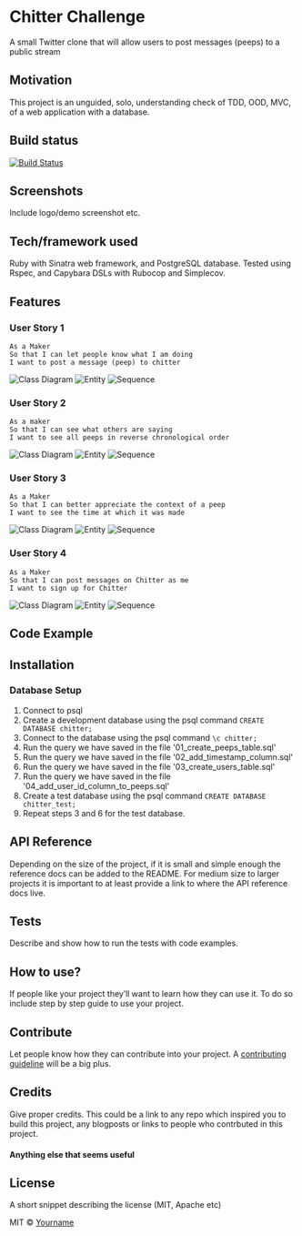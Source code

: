 # Chitter Challenge
A small Twitter clone that will allow users to post messages (peeps) to a public stream

## Motivation
This project is an unguided, solo, understanding check of TDD, OOD, MVC, of a web application with a database.

## Build status
[![Build Status](https://travis-ci.com/chriswhitehouse/chitter-challenge.svg?branch=master)](https://travis-ci.com/chriswhitehouse/chitter-challenge)

## Screenshots
Include logo/demo screenshot etc.

## Tech/framework used
Ruby with Sinatra web framework, and PostgreSQL database. Tested using Rspec, and Capybara DSLs with Rubocop and Simplecov.

## Features
### User Story 1
```
As a Maker
So that I can let people know what I am doing  
I want to post a message (peep) to chitter
```

![Class Diagram](https://github.com/chriswhitehouse/chitter-challenge/blob/master/diagrams/user_story_1/class.svg)
![Entity](https://github.com/chriswhitehouse/chitter-challenge/blob/master/diagrams/user_story_1/entity.svg)
![Sequence](https://github.com/chriswhitehouse/chitter-challenge/blob/master/diagrams/user_story_1/sequence.svg)

### User Story 2
```
As a maker
So that I can see what others are saying  
I want to see all peeps in reverse chronological order
```

![Class Diagram](https://github.com/chriswhitehouse/chitter-challenge/blob/master/diagrams/user_story_2/class.svg)
![Entity](https://github.com/chriswhitehouse/chitter-challenge/blob/master/diagrams/user_story_2/entity.svg)
![Sequence](https://github.com/chriswhitehouse/chitter-challenge/blob/master/diagrams/user_story_2/sequence.svg)

### User Story 3
```
As a Maker
So that I can better appreciate the context of a peep
I want to see the time at which it was made
```

![Class Diagram](https://github.com/chriswhitehouse/chitter-challenge/blob/master/diagrams/user_story_3/class.svg)
![Entity](https://github.com/chriswhitehouse/chitter-challenge/blob/master/diagrams/user_story_3/entity.svg)
![Sequence](https://github.com/chriswhitehouse/chitter-challenge/blob/master/diagrams/user_story_3/sequence.svg)

### User Story 4
```
As a Maker
So that I can post messages on Chitter as me
I want to sign up for Chitter
```

![Class Diagram](https://github.com/chriswhitehouse/chitter-challenge/blob/master/diagrams/user_story_4/class.svg)
![Entity](https://github.com/chriswhitehouse/chitter-challenge/blob/master/diagrams/user_story_4/entity.svg)
![Sequence](https://github.com/chriswhitehouse/chitter-challenge/blob/master/diagrams/user_story_4/sequence.svg)

## Code Example


## Installation
### Database Setup
1. Connect to psql
2. Create a development database using the psql command `CREATE DATABASE chitter;`
3. Connect to the database using the psql command `\c chitter;`
4. Run the query we have saved in the file '01_create_peeps_table.sql'
5. Run the query we have saved in the file '02_add_timestamp_column.sql'
6. Run the query we have saved in the file '03_create_users_table.sql'
7. Run the query we have saved in the file '04_add_user_id_column_to_peeps.sql'
8. Create a test database using the psql command `CREATE DATABASE chitter_test;`
9. Repeat steps 3 and 6 for the test database.


## API Reference

Depending on the size of the project, if it is small and simple enough the reference docs can be added to the README. For medium size to larger projects it is important to at least provide a link to where the API reference docs live.

## Tests
Describe and show how to run the tests with code examples.

## How to use?
If people like your project they’ll want to learn how they can use it. To do so include step by step guide to use your project.

## Contribute

Let people know how they can contribute into your project. A [contributing guideline](https://github.com/zulip/zulip-electron/blob/master/CONTRIBUTING.md) will be a big plus.

## Credits
Give proper credits. This could be a link to any repo which inspired you to build this project, any blogposts or links to people who contrbuted in this project.

#### Anything else that seems useful

## License
A short snippet describing the license (MIT, Apache etc)

MIT © [Yourname]()
